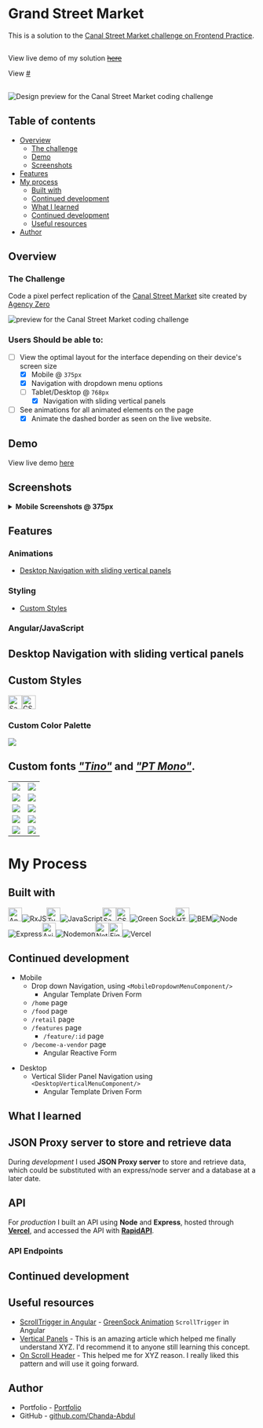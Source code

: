 # Grand Street Market
This is a solution to the [Canal Street Market challenge on Frontend Practice](https://www.frontendpractice.com/projects/canal-street-market).  


<!-- # Frontend Practice - Canal Street Market challenge -->


## 
View live demo of my solution <s>[here](#)</s> 

View [#](#)

##

![Design preview for the Canal Street Market coding challenge](https://www.frontendpractice.com/_next/image?url=%2Fcard%2FC1-Canal-Street.png&w=640&q=100)
## Table of contents

- [Overview](#overview)
  - [The challenge](#the-challenge)
  - [Demo](#demo)
  - [Screenshots](#screenshots)
- [Features](#features)
- [My process](#my-process)
  - [Built with](#built-with)
  - [Continued development](#continued-development)
  - [What I learned](#what-i-learned)
  - [Continued development](#continued-development)
  - [Useful resources](#useful-resources)
- [Author](#author)
## Overview
### The Challenge
Code a pixel perfect replication of the [Canal Street Market](https://canalstreet.market/)  site created by [Agency Zero](https://zero.nyc/)

![preview for the Canal Street Market coding challenge](https://www.frontendpractice.com/_next/image?url=%2Ffullsize%2FC1-Canal-Street.png&w=1200&q=90)

### Users Should be able to: 

- [ ] View the optimal layout for the interface depending on their device's screen size
  - [x] Mobile @ `375px`

  <!-- TO-DO => add animations -->
    - [x] Navigation with dropdown menu options
    <!-- TO-DO => Review styles -->
  <!-- TO-DO => add animations -->
  - [ ] Tablet/Desktop @ `768px`
    - [x] Navigation with  sliding vertical panels
- [ ] See animations for all animated elements on the page
  - [x] Animate the dashed border as seen on the live website.
## Demo
View live demo [here](https://storied-gingersnap-bd6312.netlify.app)
<!--Solution URL:</b> [here](https://github.com/Chanda-Abdul/Angular-Multi-step-form) | <b>Live Site URL:</b> [here](https://dazzling-crisp-559db7.netlify.app/) -->



## Screenshots
<details>
<summary><b> Mobile Screenshots @ 375px</b></summary>
<img src="src/assets/screens/mobile_booking_confirm.png"  width="375px"/>
</details>

## Features
### Animations
- [Desktop Navigation with  sliding vertical panels](#desktop-navigation-with-sliding-vertical-panels)
  <!-- - [Draggable Image Slider](#draggable-slider-using-gsap)
  - [Swap image on hover](#swap-image-on-hover)
  - [Marquee](#marquee-animation)
  - [Circle SVG with rotating text and hover animation](#) -->
### Styling
  - [Custom Styles](#custom-styles)
  <!-- 
  - [Dropdown Search](#)
  - [Random color generation](#) -->
### Angular/JavaScript
  <!-- - [Custom Currency Pipe](#)
  - [Content filtering](#)
  - [Shopping Cart](#)
  - [User Reviews/Ratings (Bonus)](#)
  - [Size Chart (Bonus)](#) -->
## Desktop Navigation with sliding vertical panels
## Custom Styles

<img src="https://img.shields.io/badge/Sass-CC6699?style=for-the-badge&logo=sass&logoColor=white" alt="Sass icon" height="28" /><img src="https://img.shields.io/badge/CSS3-1572B6?style=for-the-badge&logo=css3&logoColor=white" alt="CSS icon" height="28" />

### Custom Color Palette
<img src="/src/assets/screens/palette.png"  />

## Custom fonts <i><b>["Tino"](#)</b></i> and  <i><b>["PT Mono"](#)</b></i>. 
<!-- - <b>Whyte</b> has smooth and sharp transitions, while <b>Whyte Inktrap</b> has curt yet also curvy ink traps at its joints.   -->
<table style="'border:none:'">
 <!-- <tr>
    <td><b style="font-size:32px">Whyte </b><br> body font</td>
    <td><b style="font-size:32px">Whyte Inktrap </b><br>display font</td>
 </tr> -->
 <tr>
    <td> 
    <img src="/src/assets/screens/font-display1.png"  />

 </td>
    <td><img src="/src/assets/screens/font-body1.png"  />
</td>
 </tr>
 <tr>
    <td> 
    <img src="/src/assets/screens/font-display2.png"  />

 </td>
    <td><img src="/src/assets/screens/font-body2.png"  />
</td>
 </tr>
  <tr>
    <td> 
    <img src="/src/assets/screens/font-display3.png"  />

 </td>
    <td><img src="/src/assets/screens/font-body3.png"  />
</td>
 </tr>
  <tr>
    <td> 
    <img src="/src/assets/screens/font-display4.png"  />

 </td>
    <td><img src="/src/assets/screens/font-body4.png"  />
</td>
 </tr>
  <tr>
    <td> 
    <img src="/src/assets/screens/font-display5.png"  />

 </td>
    <td><img src="/src/assets/screens/font-body5.png"  />
</td>
 </tr>
</table>


# My Process
## Built with
<img src="https://img.shields.io/badge/Angular-DD0031?style=for-the-badge&logo=angular&logoColor=white" alt="Angular icon" height="28" />![RxJS](https://img.shields.io/badge/rxjs-%23B7178C.svg?style=for-the-badge&logo=reactivex&logoColor=white)<img src="https://img.shields.io/badge/TypeScript-007ACC?style=for-the-badge&logo=typescript&logoColor=white" alt="TypeScript icon" height="28" />![JavaScript](https://img.shields.io/badge/JavaScript-F7DF1E?style=for-the-badge&logo=javascript&logoColor=black)<img src="https://img.shields.io/badge/Sass-CC6699?style=for-the-badge&logo=sass&logoColor=white" alt="Sass icon" height="28" /><img src="https://img.shields.io/badge/CSS3-1572B6?style=for-the-badge&logo=css3&logoColor=white" alt="CSS icon" height="28" />![Green Sock](https://img.shields.io/badge/green%20sock-88CE02?style=for-the-badge&logo=greensock&logoColor=white)<img src="https://img.shields.io/badge/HTML5-E34F26?style=for-the-badge&logo=html5&logoColor=white" alt="HTML icon" height="28" />![BEM](https://img.shields.io/static/v1?style=for-the-badge&message=BEM&color=000000&logo=BEM&logoColor=FFFFFF&label=)![Node](https://img.shields.io/badge/Node.js-43853D?style=for-the-badge&logo=node.js&logoColor=white)![Express](https://img.shields.io/badge/Express.js-404D59?style=for-the-badge)<img src="https://img.shields.io/badge/Axios-5A29E4?logo=axios&logoColor=fff&style=flat-square" alt="Axios Badge" height="28" >![Nodemon](https://img.shields.io/badge/NODEMON-%23323330.svg?style=for-the-badge&logo=nodemon&logoColor=%BBDEAD)<img src="https://img.shields.io/badge/Netlify-00C7B7?style=for-the-badge&logo=netlify&logoColor=white" alt="Netlify icon" height="28" /><img src="https://img.shields.io/badge/Figma-F24E1E?style=for-the-badge&logo=figma&logoColor=white" alt="Figma icon" height="28" />![Vercel](https://img.shields.io/badge/Vercel-000000?style=for-the-badge&logo=vercel&logoColor=white)

## Continued development

- Mobile
  - Drop down Navigation, using `<MobileDropdownMenuComponent/>`
    - Angular Template Driven Form
    <!-- TO-DO => add loader -->
  <!-- TO-DO => animations for dropdown -->
  - `/home` page
  - `/food` page
  - `/retail` page
  - `/features` page
    - `/feature/:id` page
      <!-- TO-DO => update routes -->
      <!-- TO-DO => Review styles -->
  - `/become-a-vendor` page
    <!-- TO-DO => Review styles -->
    <!-- TO-DO => add animations -->
    <!-- TO-DO => add vendor form close functionality -->
    - Angular Reactive Form
    <!-- TO-DO => add form functionality -->
    <!-- TO-DO => update favicon -->
  <!-- TO-DO => add animations -->
<!-- TO-DO => attribution layout -->
<!-- TO-DO => Newletter signup -->
- Desktop
  - Vertical Slider Panel Navigation using `<DesktopVerticalMenuComponent/>`
      - Angular Template Driven Form
 
<!-- TO-DO => accessibilty -->
<!-- TO-DO => polish & deploy -->


## What I learned
## JSON Proxy server to store and retrieve data
During <i>development</i> I used <b>JSON Proxy server</b> to store and retrieve data, which could be substituted with an express/node server and a database at a later date.

## API
For <i>production</i> I built an API using <b>Node</b> and <b>Express</b>, hosted through <b>[Vercel](https://vercel.com/)</b>, and accessed the API with <b>[RapidAPI](https://rapidapi.com/)</b>.
### API Endpoints
<!-- #### `/products`
returns a list of `PRODUCTS`
#### `/products/:filter`
returns list of `PRODUCTS` filtered by `tag`
#### `/products/search/:searchTerm` 
returns list of `PRODUCTS` filtered by `searchTerm`
#### `/products/featured`
returns list of featured `PRODUCTS`
#### `/product/:productId`
returns a `product` from the `PRODUCT` list by `:productId`
#### `/reviews/:tag`
returns up to 8 random `reviews` and ratings based on `product:tag`
#### `/rates`
returns most recent `exchangeRates` from the [CurrencyBeacon API](https://currencybeacon.com/api-documentation) -->
<!-- - used template form input checkbox for mobile menu
```html
```
```css
```
```ts
```
- used form input radio for desktop menu
```html
```
```css
```
```ts
```
- green sock for scroll animations
  - scrolll trigger -->
## Continued development

## Useful resources
- [ScrollTrigger in Angular](https://stackblitz.com/edit/angular-ivy-cpnzfx?file=src/app/app.component.ts) - [GreenSock Animation](https://greensock.com/docs/) `ScrollTrigger` in Angular
- [Vertical Panels](https://codepen.io/ash-loudon/pen/JxPajz) - This is an amazing article which helped me finally understand XYZ. I'd recommend it to anyone still learning this concept.
- [On Scroll Header](https://www.w3schools.com/howto/howto_js_sticky_header.asp) - This helped me for XYZ reason. I really liked this pattern and will use it going forward.


## Author

- Portfolio - [Portfolio](https://www.ChandaAbdul.dev/)
- GitHub - [github.com/Chanda-Abdul](https://github.com/Chanda-Abdul)
